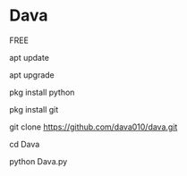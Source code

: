 # Dava

FREE

apt update

apt upgrade

pkg install python

pkg install git

git clone https://github.com/dava010/dava.git

cd Dava

python Dava.py
